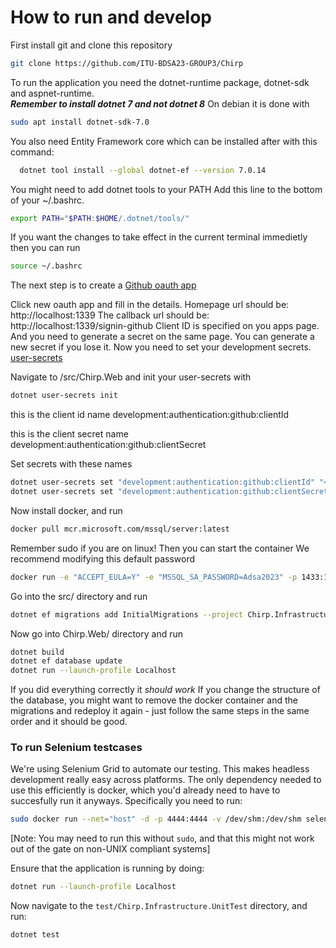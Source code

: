 # How to run and develop
First install git and clone this repository
```bash
git clone https://github.com/ITU-BDSA23-GROUP3/Chirp
```

To run the application you need the dotnet-runtime package, dotnet-sdk and aspnet-runtime. \
***Remember to install dotnet 7 and not dotnet 8***
On debian it is done with 
```bash
sudo apt install dotnet-sdk-7.0
```
You also need Entity Framework core which can be installed after with this command:
```bash
  dotnet tool install --global dotnet-ef --version 7.0.14
```
You might need to add dotnet tools to your PATH
Add this line to the bottom of your ~/.bashrc.
```bash
export PATH="$PATH:$HOME/.dotnet/tools/"
```
If you want the changes to take effect in the current terminal immedietly then you can run
```bash
source ~/.bashrc
```

The next step is to create a [Github oauth app](https://github.com/settings/developers)

Click new oauth app and fill in the details. 
Homepage url should be: http://localhost:1339
The callback url should be: http://localhost:1339/signin-github
Client ID is specified on you apps page. And you need to generate a secret on the same page.
You can generate a new secret if you lose it.
Now you need to set your development secrets. 
[user-secrets](https://learn.microsoft.com/en-us/aspnet/core/security/app-secrets?view=aspnetcore-8.0&tabs=linux)

Navigate to /src/Chirp.Web and init your user-secrets with
```bash
dotnet user-secrets init
```

this is the client id name
development:authentication:github:clientId 

this is the client secret name
development:authentication:github:clientSecret

Set secrets with these names
```bash
dotnet user-secrets set "development:authentication:github:clientId" "<client id>"
dotnet user-secrets set "development:authentication:github:clientSecret" "<secret id>"
```

Now install docker, and run 
```bash
docker pull mcr.microsoft.com/mssql/server:latest
```
Remember sudo if you are on linux!
Then you can start the container
We recommend modifying this default password
```bash
docker run -e "ACCEPT_EULA=Y" -e "MSSQL_SA_PASSWORD=Adsa2023" -p 1433:1433  --name sqlpreview --hostname sqlpreview -d mcr.microsoft.com/mssql/server:2022-latest
```

Go into the src/ directory and run
```bash
dotnet ef migrations add InitialMigrations --project Chirp.Infrastructure/ --startup-project Chirp.Web/
```

Now go into Chirp.Web/ directory and run
```bash
dotnet build
dotnet ef database update
dotnet run --launch-profile Localhost
```

If you did everything correctly it *should work*
If you change the structure of the database, you might want to remove the docker container and the migrations and redeploy it again - just follow the same steps in the same order and it should be good.

### To run Selenium testcases
We're using Selenium Grid to automate our testing. This makes headless development really easy across platforms. The only dependency needed to use this efficiently is docker, which you'd already need to have to succesfully run it anyways. Specifically you need to run:
```bash
sudo docker run --net="host" -d -p 4444:4444 -v /dev/shm:/dev/shm selenium/standalone-chrome
```
[Note: You may need to run this without `sudo`, and that this might not work out of the gate on non-UNIX compliant systems]

Ensure that the application is running by doing:
```bash
dotnet run --launch-profile Localhost
```

Now navigate to the `test/Chirp.Infrastructure.UnitTest` directory, and run:
```
dotnet test
```
